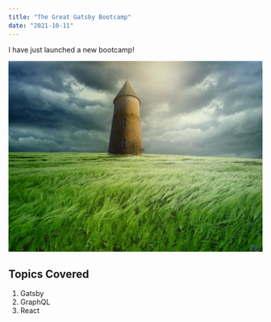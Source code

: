 ```yaml
---
title: "The Great Gatsby Bootcamp"
date: "2021-10-11"
---
```


I have just launched a new bootcamp!

![Grass](./grass.jpg)

## Topics Covered

1. Gatsby
2. GraphQL
3. React
